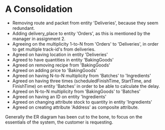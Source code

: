 # A Consolidation

- Removing route and packet from entity 'Deliveries', because they seem redundant.
- Adding delivery_place to entity 'Orders', as this is mentioned by the manager in assignment 2. 
- Agreeing on the multiplicity 1-to-N from 'Orders' to 'Deliveries', in order to get multiple track-id's from deliveries. 
- Agreed on having location in entity 'Deliveries'
- Agreed to have quantities in entity 'BakingGoods'
- Agreed on removing recipe from 'BakingGoods'
- Agreed on adding price to 'BakingGoods'
- Agreed on having N-to-N multiplicity from 'Batches' to 'Ingredients'
- Agreed on having three times (scheduledFinishTime, StartTime, and FinishTime) on entity 'Batches' in order to be able to calculate the delay. 
- Agreed on N-to-N multiplicity from 'BakingGoods' to 'Batches'
- Agreed on having an ID on entity 'Ingredients'
- Agreed on changing attribute stock to quantity in entity 'Ingredients'
- Agreed on creating attribute 'Address' as composite attribute.

Generally the ER diagram has been cut to the bone, to focus on the essentials of the system, the customer is requesting. 

